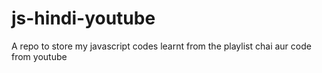 # js-hindi-youtube
A repo to store my javascript codes learnt from the playlist chai aur code from youtube
